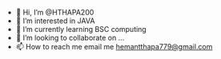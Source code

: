 - 👋 Hi, I’m @HTHAPA200
- 👀 I’m interested in JAVA 
- 🌱 I’m currently learning BSC computing
- 💞️ I’m looking to collaborate on ...
- 📫 How to reach me email me hemantthapa779@gmail.com

<!---
HTHAPA200/HTHAPA200 is a ✨ special ✨ repository because its `README.md` (this file) appears on your GitHub profile.
You can click the Preview link to take a look at your changes.
--->
